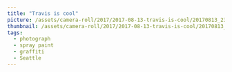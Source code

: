 ```yaml
---
title: "Travis is cool"
picture: /assets/camera-roll/2017/2017-08-13-travis-is-cool/20170813_235444526_iOS.jpg
thumbnail: /assets/camera-roll/2017/2017-08-13-travis-is-cool/20170813_235444526_iOS-thumbnail.jpg
tags:
  - photograph
  - spray paint
  - graffiti
  - Seattle
---
```

